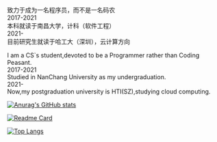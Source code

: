 致力于成为一名程序员，而不是一名码农  
2017-2021  
本科就读于南昌大学，计科（软件工程）  
2021-  
目前研究生就读于哈工大（深圳），云计算方向    


I am a CS`s student,devoted to be a Programmer rather than Coding Peasant.  
2017-2021  
Studied in NanChang University as my undergraduation.  
2021-  
Now,my postgraduation university is  HTI(SZ),studying cloud computing.  
<!---
Syy-99/Syy-99 is a ✨ special ✨ repository because its `README.md` (this file) appears on your GitHub profile.
You can click the Preview link to take a look at your changes.
--->
[![Anurag's GitHub stats](https://github-readme-stats.vercel.app/api?username=Syy-99)](https://github.com/anuraghazra/github-readme-stats)

[![Readme Card](https://github-readme-stats.vercel.app/api/pin/?username=Syy-99&repo=rebuild-wheel)](https://github.com/anuraghazra/github-readme-stats)

[![Top Langs](https://github-readme-stats.vercel.app/api/top-langs/?username=Syy-99&layout=compact)](https://github.com/anuraghazra/github-readme-stats)
